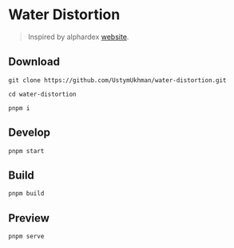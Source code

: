 # Water Distortion #

> Inspired by alphardex [website](https://haobinwang-2023.netlify.app/).

<!-- ![](./public/preview.gif) -->

## Download ##

`git clone https://github.com/UstymUkhman/water-distortion.git`

`cd water-distortion`

`pnpm i`

## Develop ##

`pnpm start`

## Build ##

`pnpm build`

## Preview ##

`pnpm serve`

